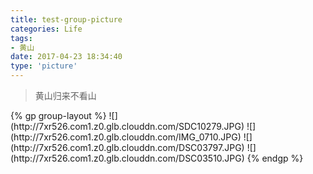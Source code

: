 ```yaml
---
title: test-group-picture
categories: Life
tags:
- 黄山
date: 2017-04-23 18:34:40
type: 'picture'
---
```

<blockquote class="blockquote-center">黄山归来不看山</blockquote>
{% gp group-layout %}
![](http://7xr526.com1.z0.glb.clouddn.com/SDC10279.JPG)
![](http://7xr526.com1.z0.glb.clouddn.com/IMG_0710.JPG)
![](http://7xr526.com1.z0.glb.clouddn.com/DSC03797.JPG)
![](http://7xr526.com1.z0.glb.clouddn.com/DSC03510.JPG)
{% endgp %}
